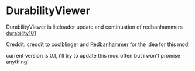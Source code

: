# DurabilityViewer
DurabilityViewer is liteloader update and continuation of redbanhammers [durability101](http://www.minecraftforum.net/forums/mapping-and-modding/minecraft-mods/1285383-1-6-2-jul-13-durability101-hotbar-visible-use) 

Creddit: creddit to [coolblinger](http://www.minecraftforum.net/forums/mapping-and-modding/minecraft-mods/1282782-1-2-5-usecount-durability-mod-done-different) and [Redbanhammer](http://redbanhammer.com/) for the idea for this mod!

current version is 0.1, i'll try to update this mod often but i won't promise anything!
